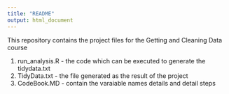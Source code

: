```yaml
---
title: "README"
output: html_document
---
```


This repository contains the project files for the Getting and Cleaning Data course

1. run_analysis.R - the code which can be executed to generate the tidydata.txt
2. TidyData.txt - the file generated as the result of the project
3. CodeBook.MD - contain the varaiable names details and detail steps
